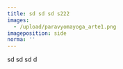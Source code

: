 ```yaml
---
title: sd sd sd s222
images:
  - /upload/paravyomayoga_arte1.png
imageposition: side
norma: ''
---
```

sd sd sd d